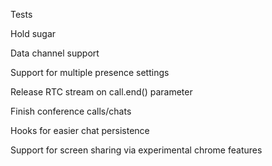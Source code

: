 Tests

Hold sugar

Data channel support

Support for multiple presence settings

Release RTC stream on call.end() parameter

Finish conference calls/chats

Hooks for easier chat persistence

Support for screen sharing via experimental chrome features